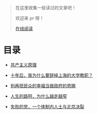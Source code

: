> 在这里收集一些读过的文章吧！
>
> 欢迎来 pr 呀！
> 
> [在线阅读](https://fzf404.github.io/read/)

# 目录

- [共产主义原理](共产主义原理.md)

- [十年后，我为什么要辞掉上海的大学教职？](我为什么要辞掉上海的大学教职.md)

- [别再把民众的幸福当做政府的恩赐](别再把民众的幸福当做政府的恩赐.md)

- [人生的路呵，为什么越走越窄](人生的路呵为什么越走越窄.md)

- [失败的党，一个体制内人士与北京决裂](失败的党一个体制内人士与北京决裂.md)